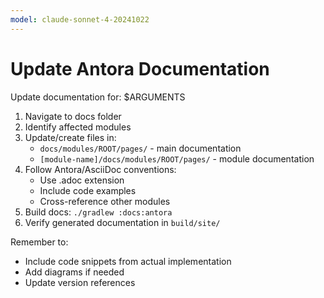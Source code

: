 ```yaml
---
model: claude-sonnet-4-20241022
---
```


# Update Antora Documentation

Update documentation for: $ARGUMENTS

1. Navigate to docs folder
2. Identify affected modules
3. Update/create files in:
    - `docs/modules/ROOT/pages/` - main documentation
    - `[module-name]/docs/modules/ROOT/pages/` - module documentation
4. Follow Antora/AsciiDoc conventions:
    - Use .adoc extension
    - Include code examples
    - Cross-reference other modules
5. Build docs: `./gradlew :docs:antora`
6. Verify generated documentation in `build/site/`

Remember to:

- Include code snippets from actual implementation
- Add diagrams if needed
- Update version references